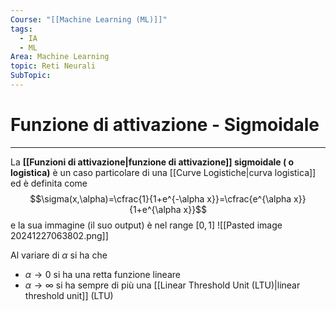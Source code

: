 ```yaml
---
Course: "[[Machine Learning (ML)]]"
tags:
  - IA
  - ML
Area: Machine Learning
topic: Reti Neurali
SubTopic:
---
```

# Funzione di attivazione - Sigmoidale
---
La __[[Funzioni di attivazione|funzione di attivazione]] sigmoidale ( o logistica)__ è un caso particolare di una [[Curve Logistiche|curva logistica]] ed è definita come $$\sigma(x,\alpha)=\cfrac{1}{1+e^{-\alpha x}}=\cfrac{e^{\alpha x}}{1+e^{\alpha x}}$$e la sua immagine (il suo output) è nel range $[0,1]$
![[Pasted image 20241227063802.png]]

Al variare di $\alpha$ si ha che 
- $\alpha \to 0$ si ha una retta funzione lineare
- $\alpha \to \infty$ si ha sempre di più una [[Linear Threshold Unit (LTU)|linear threshold unit]] (LTU)